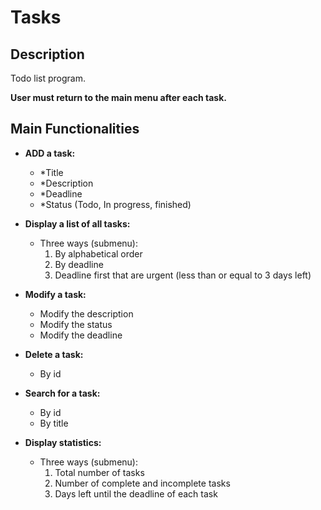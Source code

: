 # Tasks

## Description

Todo list program.

**User must return to the main menu after each task.**

## Main Functionalities

- **ADD a task:**
  - *Title
  - *Description
  - *Deadline
  - *Status (Todo, In progress, finished)

- **Display a list of all tasks:**
  - Three ways (submenu):
    1. By alphabetical order
    2. By deadline
    3. Deadline first that are urgent (less than or equal to 3 days left)

- **Modify a task:**
  - Modify the description
  - Modify the status
  - Modify the deadline

- **Delete a task:**
  - By id

- **Search for a task:**
  - By id
  - By title

- **Display statistics:**
  - Three ways (submenu):
    1. Total number of tasks
    2. Number of complete and incomplete tasks
    3. Days left until the deadline of each task









